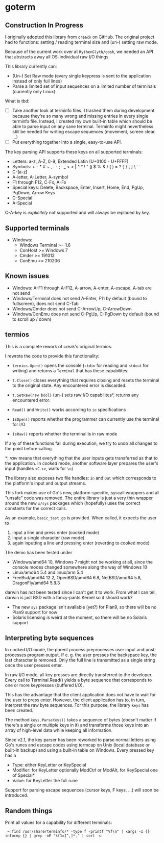 goterm
======

Construction In Progress
------------------------

I originally adopted this library from `creack` on GitHub. The original project had to functions: setting / reading terminal size and (un-) setting raw mode.

Because of the current work over at `RythenGlyth/gosh`, we needed an API that abstracts away all OS-individual raw I/O things.

This library currently can:
 - (Un-) Set Raw mode (every single keypress is sent to the application instead of only full lines)
 - Parse a limited set of input sequences on a limited number of terminals (currently only Linux)

What is tbd:
 - [ ] Take another look at terminfo files. I trashed them during development because they're so many wrong and missing entries in every single terminfo file. Instead, I created my own built-in table which should be able to parse input on any sane terminal. Terminfo might nevertheless still be needed for writing escape sequences (movement, screen clear, ...)
 - [ ] Put everything together into a single, easy-to-use API.

The key parsing API supports these keys on all supported terminals:
 - Letters: a-z, A-Z, 0-9, Extended Latin (U+0100 - U+FFFF)
 - Symbols: + - * # ~ , . - ; : _ < > | ^ ° ! " § $ % & / ( ) = ? { } [ ] \ ` ´
 - C-[a-z]
 - A-letter, A-Letter, A-symbol
 - F1 through F12, C-Fx, A-Fx
 - Special keys: Delete, Backspace, Enter, Insert, Home, End, PgUp, PgDown, Arrow Keys
 - C-Special
 - A-Special

C-A-key is *explicitely* not supported and will always be replaced by key.

Supported terminals
-------------------

 - Windows:
    * Windows Terminal >= 1.6
    * ConHost >= Windows 7
    * Cmder >= 191012
    * ConEmu >= 210206

Known issues
------------

 - Windows: A-F1 through A-F12, A-arrow, A-enter, A-escape, A-tab are not send
 - Windows/Terminal does not send A-Enter, F11 by default (bound to fullscreen), does not send C-Tab
 - Windows/Cmder does not send C-ArrowUp, C-ArrowDown
 - Windows/ConEmu does not send C-PgUp, C-PgDown by default (bound to scroll up / down)

termios
-------

This is a complete rework of creak's original termios.

I rewrote the code to provide this functionality:
 - `termios.Open()` opens the console (`stdin` for reading and `stdout` for writing) and returns a `Terminal` that has these capabilites:

 - `t.Close()` closes everything that requires closing and resets the terminal to the original state. Any encountered error is discarded.
 - `t.SetRaw(raw bool)` (un-) sets raw I/O capabilites\*, returns any encountered error.
 - `Read()` and `Write()` works according to `io` specifications
 - `IsOpen()` reports whether the programmer can currently use the terminal for I/O
 - `IsRaw()` reports whether the terminal is in raw mode

If any of these functions fail during execution, we try to undo all changes to the point before calling.

\*: *raw* means that everything that the user inputs gets transferred as that to the application. In *cooked* mode, another software layer prepares the user's input (handles `<C-c>`, waits for `\n`)

The library also exposes two file handles: `In` and `Out` which corresponds to the platform's input and output streams.

This fork makes use of Go's new, platform-specific, syscall wrappers and all "unsafe" code was removed. The entire library is just a very thin wrapper around the new `x/sys` packages which (hopefully) uses the correct constants for the correct calls.

As an example, `basic_test.go` is provided. When called, it expects the user to
1) input a line and press enter (cooked mode)
2) input a single character (raw mode)
3) again inputting a line and pressing enter (reverting to cooked mode)

The demo has been tested under
 - Windows/amd64 10, Windows 7 might not be working at all, since the console modes changed somewhere along the way of Windows 10
 - Linux/amd64 5.4 and linux/arm 5.4
 - FreeBsd/amd64 12.2, OpenBSD/amd64 6.8, NetBSD/amd64 5.8, DragonFly/amd64 5.8.3

darwin has not been tested since I can't get it to work.
From what I can tell, darwin is just BSD with a fancy-pants Kernel so it should work?

 - The new `sys` package isn't available (yet?) for Plan9, so there will be no Plan9 support for now
 - Solaris licensing is weird at the moment, so there will be no Solaris support

Interpreting byte sequences
---------------------------

In cooked I/O mode, the parent process preprocesses user input and post-processes program output.
If e. g. the user presses the backspace key, the last character is removed.
Only the full line is transmitted as a single string once the user presses enter.

In raw I/O mode, all key presses are directly transferred to the developer.
Every call to Terminal.Read() yields a byte sequence that corresponds to one or more keypresses (buffered I/O).

This has the advantage that the client application does not have to wait for the user to press enter.
However, the client application has to, in turn, interpret the raw byte sequences. For this purpose, the library `keys` has been created.

The method `keys.ParseKeys()` takes a sequence of bytes (doesn't matter if there's a single or multiple keys in it) and transforms those keys into an array of high-level data while keeping all information.

Since v2.1, the key parser has been reworked to parse normal letters using Go's runes and escape codes using termcap on Unix (local database or built-in backup) and using a built-in table on Windows.
Every pressed key has a
 - Type: either KeyLetter or KeySpecial
 - Modifier: for KeyLetter optionally ModCtrl or ModAlt, for KeySpecial one of Special\*
 - Value: for KeyLetter the full rune

Support for parsing escape sequences (cursor keys, F keys, ...) will soon be introduced.

Random things
-------------

Print all values for a capability for different terminals:
```
 ~ find /usr/share/terminfo/* -type f -printf "%f\n" | xargs -I {} infocmp {} | grep -oE "kf1=[^,]*," | sort -u
```
